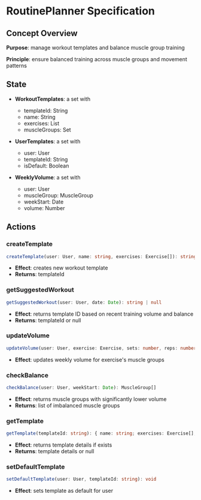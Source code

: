 # RoutinePlanner Specification

## Concept Overview

**Purpose**: manage workout templates and balance muscle group training

**Principle**: ensure balanced training across muscle groups and movement patterns

## State

- **WorkoutTemplates**: a set with
  - templateId: String
  - name: String
  - exercises: List<Exercise>
  - muscleGroups: Set<MuscleGroup>

- **UserTemplates**: a set with
  - user: User
  - templateId: String
  - isDefault: Boolean

- **WeeklyVolume**: a set with
  - user: User
  - muscleGroup: MuscleGroup
  - weekStart: Date
  - volume: Number

## Actions

### createTemplate
```typescript
createTemplate(user: User, name: string, exercises: Exercise[]): string
```
- **Effect**: creates new workout template
- **Returns**: templateId

### getSuggestedWorkout
```typescript
getSuggestedWorkout(user: User, date: Date): string | null
```
- **Effect**: returns template ID based on recent training volume and balance
- **Returns**: templateId or null

### updateVolume
```typescript
updateVolume(user: User, exercise: Exercise, sets: number, reps: number, weight: number): void
```
- **Effect**: updates weekly volume for exercise's muscle groups

### checkBalance
```typescript
checkBalance(user: User, weekStart: Date): MuscleGroup[]
```
- **Effect**: returns muscle groups with significantly lower volume
- **Returns**: list of imbalanced muscle groups

### getTemplate
```typescript
getTemplate(templateId: string): { name: string; exercises: Exercise[]; muscleGroups: MuscleGroup[] } | null
```
- **Effect**: returns template details if exists
- **Returns**: template details or null

### setDefaultTemplate
```typescript
setDefaultTemplate(user: User, templateId: string): void
```
- **Effect**: sets template as default for user

